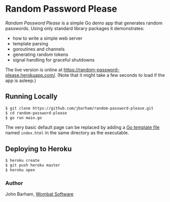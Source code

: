 # Random Password Please

*Random Password Please* is a simple Go demo app that generates random passwords.
Using only standard library packages it demonstrates:

* how to write a simple web server
* template parsing
* goroutines and channels
* generating random tokens
* signal handling for graceful shutdowns

The live version is online at https://random-password-please.herokuapp.com/.
(Note that it might take a few seconds to load if the app is asleep.)

## Running Locally

```sh
$ git clone https://github.com/jbarham/random-password-please.git
$ cd random-password-please
$ go run main.go
```

The very basic default page can be replaced by adding a
[Go template file](http://golang.org/pkg/text/template/)
named `index.html` in the same directory as the executable.

## Deploying to Heroku

```sh
$ heroku create
$ git push heroku master
$ heroku open
```

### Author

John Barham, [Wombat Software](https://www.wombatsoftware.com/)
